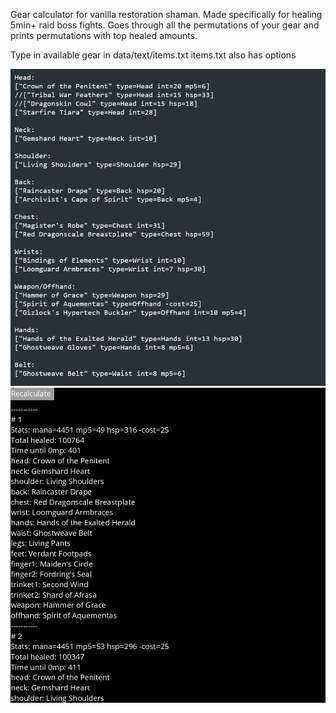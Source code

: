Gear calculator for vanilla restoration shaman.
Made specifically for healing 5min+ raid boss fights. 
Goes through all the permutations of your gear and prints permutations with top healed amounts.


Type in available gear in data/text/items.txt
items.txt also has options

![alt text](https://github.com/Kvel2D/resto-gear-calculator/raw/master/screen1.png "Screen 1")
![alt text](https://github.com/Kvel2D/resto-gear-calculator/raw/master/screen2.png "Screen 2")

